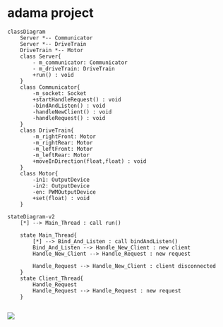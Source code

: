 # adama project

```mermaid
classDiagram
    Server *-- Communicator
    Server *-- DriveTrain
    DriveTrain *-- Motor
    class Server{
        - m_communicator: Communicator
        - m_driveTrain: DriveTrain
        +run() : void
    }
    class Communicator{
        -m_socket: Socket
        +startHandleRequest() : void
        -bindAndListen() : void
        -handleNewClient() : void
        -handleRequest() : void
    }
    class DriveTrain{
        -m_rightFront: Motor
        -m_rightRear: Motor
        -m_leftFront: Motor
        -m_leftRear: Motor
        +moveInDirection(float,float) : void
    }
    class Motor{
        -in1: OutputDevice
        -in2: OutputDevice
        -en: PWMOutputDevice
        +set(float) : void
    }
```


```mermaid
stateDiagram-v2
    [*] --> Main_Thread : call run()

    state Main_Thread{
        [*] --> Bind_And_Listen : call bindAndListen()
        Bind_And_Listen --> Handle_New_Client : new client
        Handle_New_Client --> Handle_Request : new request
        
        Handle_Request --> Handle_New_Client : client disconnected
    }
    state Client_Thread{
        Handle_Request
        Handle_Request --> Handle_Request : new request
    }
    
```


[![](https://mermaid.ink/img/pako:eNp9Ustu4zAM_BVBJxdofyCHLfJo6kuBBdrTrvfAWHQsQCYNWdrASPLvS1l2tkWL5qQhJzNDmmdds0G90o3jU92CD-ptU5GS3_r3axD8Rz08_FCb4qfnPrrBMiluVGhReT5wuMvkTSJti523fy0dVeATeDNMtN4BBfQzcYiHo4e-VS9gSTnmPte3SWBXlLGzxoZRdQhD9NghLRa7KcjT2Q6qXVjEvgP3eM2Mp4lxIb7si7VDmSX5N-A79CpT4MAxlx3XEN5NM8eUN4SZTIgyAyjZCx1RSd7F-O6D4YjD5blYqxqck9Hfu05qCd8iS_ycetZ4ThrleW_JpM1ZGrAOwzLSfnIoMygTSOPRN2bEi4Y6oZceRzKzV5n-n9KOn_fz9WbgtpeTDe3UntVnyTF_FTLzygTdgDxSd5sRprK-12LWgTVyc-fUqLSIdljplTwNNhBdqHRFV6FCDPw6Uq1XwUe8157jsV1A7A0E3FmQe-r0qgE3SLUH-sX8H6Msnf1LPvLp1q__AAiT9yE?type=png)](https://mermaid.live/edit#pako:eNp9Ustu4zAM_BVBJxdofyCHLfJo6kuBBdrTrvfAWHQsQCYNWdrASPLvS1l2tkWL5qQhJzNDmmdds0G90o3jU92CD-ptU5GS3_r3axD8Rz08_FCb4qfnPrrBMiluVGhReT5wuMvkTSJti523fy0dVeATeDNMtN4BBfQzcYiHo4e-VS9gSTnmPte3SWBXlLGzxoZRdQhD9NghLRa7KcjT2Q6qXVjEvgP3eM2Mp4lxIb7si7VDmSX5N-A79CpT4MAxlx3XEN5NM8eUN4SZTIgyAyjZCx1RSd7F-O6D4YjD5blYqxqck9Hfu05qCd8iS_ycetZ4ThrleW_JpM1ZGrAOwzLSfnIoMygTSOPRN2bEi4Y6oZceRzKzV5n-n9KOn_fz9WbgtpeTDe3UntVnyTF_FTLzygTdgDxSd5sRprK-12LWgTVyc-fUqLSIdljplTwNNhBdqHRFV6FCDPw6Uq1XwUe8157jsV1A7A0E3FmQe-r0qgE3SLUH-sX8H6Msnf1LPvLp1q__AAiT9yE)